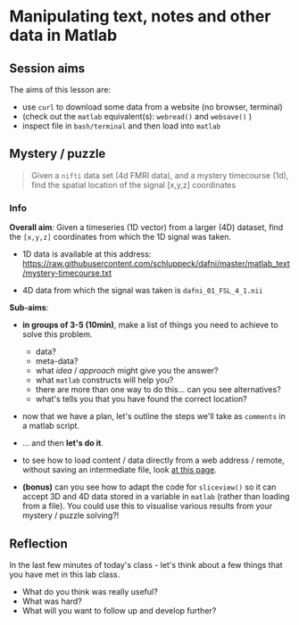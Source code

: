 # Manipulating text, notes and other data in Matlab

## Session aims

The aims of this lesson are:

  - use ``curl`` to download some data from a website  (no browser, terminal)
  - (check out the ``matlab`` equivalent(s): ``webread()`` and ``websave()`` )
  - inspect file in ``bash/terminal`` and then load into ``matlab``

## Mystery / puzzle

>Given a ``nifti`` data set (4d FMRI data), and a mystery timecourse (1d), find the spatial location of the signal [x,y,z] coordinates

### Info

**Overall aim**: Given a timeseries (1D vector) from a larger (4D) dataset, find the ``[x,y,z]`` coordinates from which the 1D signal was taken.

- 1D data is available at this address:
https://raw.githubusercontent.com/schluppeck/dafni/master/matlab_text/mystery-timecourse.txt

- 4D data from which the signal was taken is ``dafni_01_FSL_4_1.nii``


**Sub-aims**:

- **in groups of 3-5 (10min)**, make a list of things you need to achieve to solve this problem.
  + data?
  + meta-data?
  + what *idea* / *approach* might give you the answer?
  + what ``matlab`` constructs will help you?
  + there are more than one way to do this... can you see alternatives?
  + what's tells you that you have found the correct location?

- now that we have a plan, let's outline the steps we'll take as ``comments`` in a matlab script.

- ... and then **let's do it**.

- to see how to load content / data directly from a web address / remote, without saving an intermediate file, look [at this page](loading-from-the-web.md).

- **(bonus)** can you see how to adapt the code for ``sliceview()`` so it can accept 3D and 4D data stored in a variable in ``matlab`` (rather than loading from a file). You could use this to visualise various results from your mystery / puzzle solving?!

## Reflection

In the last few minutes of today's class - let's think about a few things that you have met in this lab class.

- What do you think was really useful?
- What was hard?
- What will you want to follow up and develop further?
